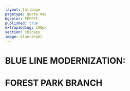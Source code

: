 ```yaml
---
layout: fullpage
pagetype: quote map
bgcolor: FFFFFF
published: true
extrapadding: 100px
section: chicago
image: bluerehab1
---
```


<div id="bluerehab" class="mapstage"></div>

# BLUE LINE MODERNIZATION:
# FOREST PARK BRANCH
